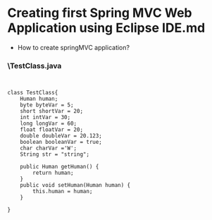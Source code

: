 
# Creating first Spring MVC Web Application using Eclipse IDE.md
- How to create springMVC application?



### \TestClass.java
```


class TestClass{
	Human human;
	byte byteVar = 5;
    short shortVar = 20;
    int intVar = 30;
    long longVar = 60;
    float floatVar = 20;
    double doubleVar = 20.123;
    boolean booleanVar = true;
    char charVar ='W';
    String str = "string";
    
	public Human getHuman() {
		return human;
	}
	public void setHuman(Human human) {
		this.human = human;
	}
   
}
```
